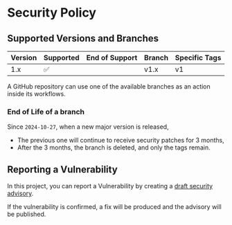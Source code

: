 # Security Policy

## Supported Versions and Branches

| Version | Supported          | End of Support | Branch | Specific Tags |
| ------- | ------------------ | -------------- | ------ | ------------- |
| 1.x     | :white_check_mark: |                | v1.x   | v1            |

A GitHub repository can use one of the available branches as an action inside its workflows.

### End of Life of a branch

Since `2024-10-27`, when a new major version is released,

- The previous one will continue to receive security patches for 3 months,
- After the 3 months, the branch is deleted, and only the tags remain.

## Reporting a Vulnerability

In this project, you can report a Vulnerability by creating a [draft security advisory](https://github.com/actions-able/envsubst-action/security/advisories).

If the vulnerability is confirmed, a fix will be produced and the advisory will be published.
